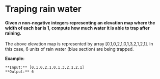 # Traping rain water
#### Given _n_ non-negative integers representing an elevation map where the width of each bar is 1, compute how much water it is able to trap after raining.

 

The above elevation map is represented by array [0,1,0,2,1,0,1,3,2,1,2,1]. In this case, 6 units of rain water (blue section) are being trapped. 

**Example:**

```
**Input:** [0,1,0,2,1,0,1,3,2,1,2,1]
**Output:** 6
```